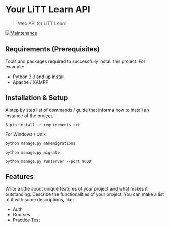 # Your LiTT Learn API
> Web API for LiTT Learn

[![Maintenance](https://img.shields.io/badge/Maintained%3F-yes-green.svg)](https://GitHub.com/Naereen/StrapDown.js/graphs/commit-activity)


## Requirements  (Prerequisites)
Tools and packages required to successfully install this project.
For example:
* Python 3.3 and up [Install](https://www.python.org/downloads/)
* Apache / XAMPP

## Installation & Setup
A step by step list of commands / guide that informs how to install an instance of the project. 

`$ pip install -r requirements.txt`

For Windows / Unix

`python manage.py makemigrations`

`python manage.py migrate`

`python manage.py runserver --port 9000`

## Features
Write a little about unique features of your project and what makes it outstanding. Describe the functionalities of your project. You can make a list of it with some descriptions, like:
* Auth
* Courses
* Practice Test

